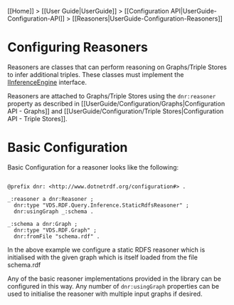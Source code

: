 [[Home]] > [[User Guide|UserGuide]] > [[Configuration API|UserGuide-Configuration-API]] > [[Reasoners|UserGuide-Configuration-Reasoners]]

# Configuring Reasoners 

Reasoners are classes that can perform reasoning on Graphs/Triple Stores to infer additional triples. These classes must implement the [IInferenceEngine](https://dotnetrdf.github.io/api/html/T_VDS_RDF_Query_Inference_IInferenceEngine.htm) interface.

Reasoners are attached to Graphs/Triple Stores using the `dnr:reasoner` property as described in [[UserGuide/Configuration/Graphs|Configuration API - Graphs]] and [[UserGuide/Configuration/Triple Stores|Configuration API - Triple Stores]].

# Basic Configuration 

Basic Configuration for a reasoner looks like the following:

```turtle

@prefix dnr: <http://www.dotnetrdf.org/configuration#> .

_:reasoner a dnr:Reasoner ;
  dnr:type "VDS.RDF.Query.Inference.StaticRdfsReasoner" ;
  dnr:usingGraph _:schema .

_:schema a dnr:Graph ;
  dnr:type "VDS.RDF.Graph" ;
  dnr:fromFile "schema.rdf" .
```

In the above example we configure a static RDFS reasoner which is initialised with the given graph which is itself loaded from the file schema.rdf

Any of the basic reasoner implementations provided in the library can be configured in this way. Any number of `dnr:usingGraph` properties can be used to initialise the reasoner with multiple input graphs if desired.